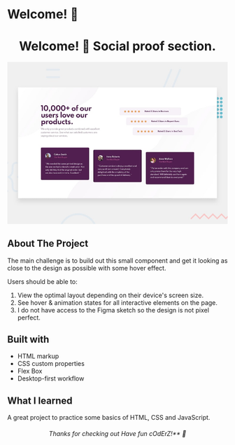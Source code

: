 # Welcome! 👋

<h1 align="center">
 Welcome! 👋 Social proof section.
</h1>

<p align="center">
 <img src="./design/desktop-preview.jpg"/>
</p>

## About The Project
The main challenge is to build out this small component and get it looking as close to the design as possible with some hover effect.

Users should be able to:

1. View the optimal layout depending on their device's screen size.
2. See hover & animation states for all interactive elements on the page.
3. I do not have access to the Figma sketch so the design is not pixel perfect.

## Built with
 * HTML markup
 * CSS custom properties
 * Flex Box
 * Desktop-first workflow

 
## What I learned
A great project to practice some basics of HTML, CSS and JavaScript.

<h6 align="center">
 Thanks for checking out Have fun cOdErZ!** 🚀
</h6>









